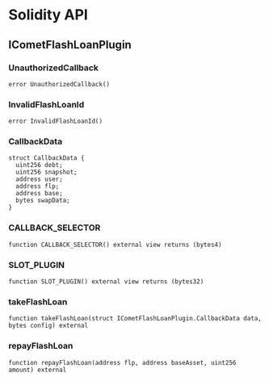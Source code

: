 # Solidity API

## ICometFlashLoanPlugin

### UnauthorizedCallback

```solidity
error UnauthorizedCallback()
```

### InvalidFlashLoanId

```solidity
error InvalidFlashLoanId()
```

### CallbackData

```solidity
struct CallbackData {
  uint256 debt;
  uint256 snapshot;
  address user;
  address flp;
  address base;
  bytes swapData;
}
```

### CALLBACK_SELECTOR

```solidity
function CALLBACK_SELECTOR() external view returns (bytes4)
```

### SLOT_PLUGIN

```solidity
function SLOT_PLUGIN() external view returns (bytes32)
```

### takeFlashLoan

```solidity
function takeFlashLoan(struct ICometFlashLoanPlugin.CallbackData data, bytes config) external
```

### repayFlashLoan

```solidity
function repayFlashLoan(address flp, address baseAsset, uint256 amount) external
```

